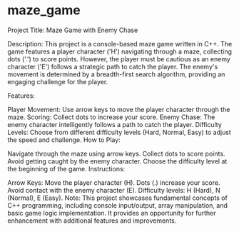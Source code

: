 # maze_game
Project Title: Maze Game with Enemy Chase

Description:
This project is a console-based maze game written in C++. The game features a player character ('H') navigating through a maze, collecting dots ('.') to score points. However, the player must be cautious as an enemy character ('E') follows a strategic path to catch the player. The enemy's movement is determined by a breadth-first search algorithm, providing an engaging challenge for the player.

Features:

Player Movement: Use arrow keys to move the player character through the maze.
Scoring: Collect dots to increase your score.
Enemy Chase: The enemy character intelligently follows a path to catch the player.
Difficulty Levels: Choose from different difficulty levels (Hard, Normal, Easy) to adjust the speed and challenge.
How to Play:

Navigate through the maze using arrow keys.
Collect dots to score points.
Avoid getting caught by the enemy character.
Choose the difficulty level at the beginning of the game.
Instructions:

Arrow Keys: Move the player character (H).
Dots (.) increase your score.
Avoid contact with the enemy character (E).
Difficulty levels: H (Hard), N (Normal), E (Easy).
Note:
This project showcases fundamental concepts of C++ programming, including console input/output, array manipulation, and basic game logic implementation. It provides an opportunity for further enhancement with additional features and improvements.
